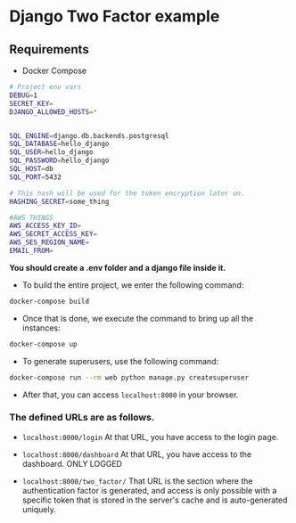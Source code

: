 # Django Two Factor example

## Requirements

- Docker Compose

```bash
# Project env vars
DEBUG=1
SECRET_KEY=
DJANGO_ALLOWED_HOSTS=*


SQL_ENGINE=django.db.backends.postgresql
SQL_DATABASE=hello_django
SQL_USER=hello_django
SQL_PASSWORD=hello_django
SQL_HOST=db
SQL_PORT=5432

# This hash will be used for the token encryption later on.
HASHING_SECRET=some_thing

#AWS THINGS
AWS_ACCESS_KEY_ID=
AWS_SECRET_ACCESS_KEY=
AWS_SES_REGION_NAME=
EMAIL_FROM=
```

**You should create a .env folder and a django file inside it.**


- To build the entire project, we enter the following command:

```bash
docker-compose build
```

- Once that is done, we execute the command to bring up all the instances:

```bash
docker-compose up
```

- To generate superusers, use the following command:

```bash
docker-compose run --rm web python manage.py createsuperuser
```

- After that, you can access `localhost:8000` in your browser.


### The defined URLs are as follows.

- `localhost:8000/login` At that URL, you have access to the login page.

- `localhost:8000/dashboard` At that URL, you have access to the dashboard. ONLY LOGGED
- `localhost:8000/two_factor/` That URL is the section where the authentication factor is generated, and access is only possible with a specific token that is stored in the server's cache and is auto-generated uniquely.